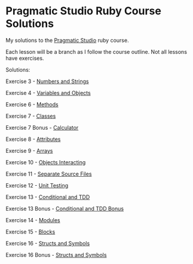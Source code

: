 # Pragmatic Studio Ruby Course Solutions
My solutions to the [Pragmatic Studio](https://pragmaticstudio.com/ruby) ruby course.

Each lesson will be a branch as I follow the course outline. Not all lessons have exercises.

Solutions:

Exercise 3 - [Numbers and Strings](https://github.com/percipio/prag-prog-ruby-solutions/tree/Numbers_and_Strings)

Exercise 4 - [Variables and Objects](https://github.com/percipio/prag-prog-ruby-solutions/tree/Variables_and_Objects)

Exercise 6 - [Methods](https://github.com/percipio/prag-prog-ruby-solutions/tree/Methods)

Exercise 7 - [Classes](https://github.com/percipio/prag-prog-ruby-solutions/tree/Classes)

Exercise 7 Bonus - [Calculator](https://github.com/percipio/prag-prog-ruby-solutions/tree/Bonus_Calculator/calculator.rb)

Exercise 8 - [Attributes](https://github.com/percipio/prag-prog-ruby-solutions/tree/Attributes)

Exercise 9 - [Arrays](https://github.com/percipio/prag-prog-ruby-solutions/tree/Arrays)

Exercise 10 - [Objects Interacting](https://github.com/percipio/prag-prog-ruby-solutions/tree/Objects_Interacting)

Exercise 11 - [Separate Source Files](https://github.com/percipio/prag-prog-ruby-solutions/tree/Separate_Source_Files)

Exercise 12 - [Unit Testing](https://github.com/percipio/prag-prog-ruby-solutions/tree/Unit_Testing)

Exercise 13 - [Conditional and TDD](https://github.com/percipio/prag-prog-ruby-solutions/tree/Conditionals_and_TDD)

Exercise 13 Bonus - [Conditional and TDD Bonus](https://github.com/percipio/prag-prog-ruby-solutions/tree/Conditionals_and_TDD_bonus)

Exercise 14 - [Modules](https://github.com/percipio/prag-prog-ruby-solutions/tree/Modules)

Exercise 15 - [Blocks](https://github.com/percipio/prag-prog-ruby-solutions/tree/Blocks)

Exercise 16 - [Structs and Symbols](https://github.com/percipio/prag-prog-ruby-solutions/tree/Symbols_and_Structs)

Exercise 16 Bonus - [Structs and Symbols](https://github.com/percipio/prag-prog-ruby-solutions/tree/Symbols_and_Structs)
